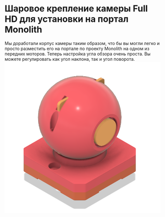 # Шаровое крепление камеры Full HD для установки на портал Monolith
Мы доработали корпус камеры таким образом, что бы вы могли легко и просто разместить его на портале по проекту Monolith на одном из передних моторов. 
Теперь настройка угла обзора очень проста. Вы можете регулировать как угол наклона, так и угол поворота. 
![Рендер камеры](https://github.com/deflord/3def/blob/main/STL/Моды/Камера/Камера%20FullHD/Monolith%20мод/IMG/Monolith_cam.png?raw=true)
